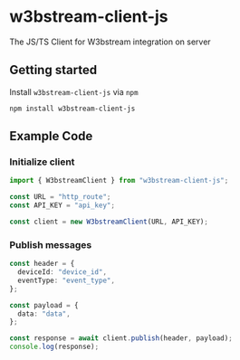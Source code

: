 # w3bstream-client-js

The JS/TS Client for W3bstream integration on server

## Getting started

Install `w3bstream-client-js` via `npm`

```shell
npm install w3bstream-client-js
```

## Example Code

### Initialize client

```typescript
import { W3bstreamClient } from "w3bstream-client-js";

const URL = "http_route";
const API_KEY = "api_key";

const client = new W3bstreamClient(URL, API_KEY);
```

### Publish messages

```typescript
const header = {
  deviceId: "device_id",
  eventType: "event_type",
};

const payload = {
  data: "data",
};

const response = await client.publish(header, payload);
console.log(response);
```

